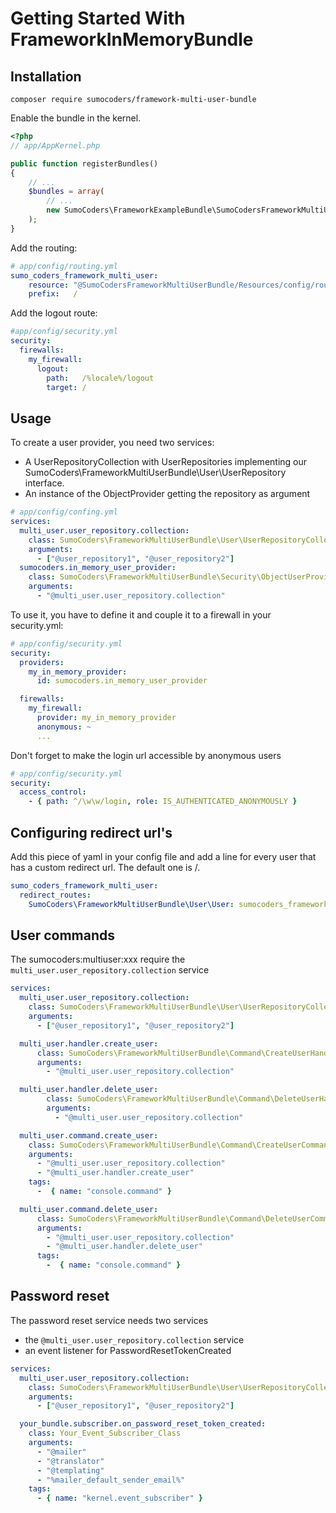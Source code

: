 # Getting Started With FrameworkInMemoryBundle


## Installation

    composer require sumocoders/framework-multi-user-bundle

Enable the bundle in the kernel.

```php
<?php
// app/AppKernel.php

public function registerBundles()
{
    // ...
    $bundles = array(
        // ...
        new SumoCoders\FrameworkExampleBundle\SumoCodersFrameworkMultiUserBundle(),
    );
}
```

Add the routing:

```yaml
# app/config/routing.yml
sumo_coders_framework_multi_user:
    resource: "@SumoCodersFrameworkMultiUserBundle/Resources/config/routing.yml"
    prefix:   /
```

Add the logout route:

```yaml
#app/config/security.yml
security:
  firewalls:
    my_firewall:
      logout:
        path:   /%locale%/logout
        target: /
```

## Usage

To create a user provider, you need two services:

* A UserRepositoryCollection with UserRepositories implementing our
SumoCoders\FrameworkMultiUserBundle\User\UserRepository interface.
* An instance of the ObjectProvider getting the repository as argument

```yaml
# app/config/confing.yml
services:
  multi_user.user_repository.collection:
    class: SumoCoders\FrameworkMultiUserBundle\User\UserRepositoryCollection
    arguments:
      - ["@user_repository1", "@user_repository2"]
  sumocoders.in_memory_user_provider:
    class: SumoCoders\FrameworkMultiUserBundle\Security\ObjectUserProvider
    arguments:
      - "@multi_user.user_repository.collection"
```

To use it, you have to define it and couple it to a firewall in your security.yml:

```yaml
# app/config/security.yml
security:
  providers:
    my_in_memory_provider:
      id: sumocoders.in_memory_user_provider

  firewalls:
    my_firewall:
      provider: my_in_memory_provider
      anonymous: ~
      ...
```

Don't forget to make the login url accessible by anonymous users

```yaml
# app/config/security.yml
security:
  access_control:
    - { path: ^/\w\w/login, role: IS_AUTHENTICATED_ANONYMOUSLY }
```

## Configuring redirect url's

Add this piece of yaml in your config file and add a line for every user that has
a custom redirect url. The default one is /.

```yaml
sumo_coders_framework_multi_user:
  redirect_routes:
    SumoCoders\FrameworkMultiUserBundle\User\User: sumocoders_frameworkexample_bootstrap_carousel
```

## User commands

The sumocoders:multiuser:xxx require the `multi_user.user_repository.collection` service

```yaml
services:
  multi_user.user_repository.collection:
    class: SumoCoders\FrameworkMultiUserBundle\User\UserRepositoryCollection
    arguments:
      - ["@user_repository1", "@user_repository2"]

  multi_user.handler.create_user:
      class: SumoCoders\FrameworkMultiUserBundle\Command\CreateUserHandler
      arguments:
        - "@multi_user.user_repository.collection"

  multi_user.handler.delete_user:
        class: SumoCoders\FrameworkMultiUserBundle\Command\DeleteUserHandler
        arguments:
          - "@multi_user.user_repository.collection"

  multi_user.command.create_user:
    class: SumoCoders\FrameworkMultiUserBundle\Command\CreateUserCommand
    arguments:
      - "@multi_user.user_repository.collection"
      - "@multi_user.handler.create_user"
    tags:
      -  { name: "console.command" }

  multi_user.command.delete_user:
      class: SumoCoders\FrameworkMultiUserBundle\Command\DeleteUserCommand
      arguments:
        - "@multi_user.user_repository.collection"
        - "@multi_user.handler.delete_user"
      tags:
        -  { name: "console.command" }
```

## Password reset

The password reset service needs two services

* the `@multi_user.user_repository.collection` service
* an event listener for PasswordResetTokenCreated

```yaml
services:
  multi_user.user_repository.collection:
    class: SumoCoders\FrameworkMultiUserBundle\User\UserRepositoryCollection
    arguments:
      - ["@user_repository1", "@user_repository2"]

  your_bundle.subscriber.on_password_reset_token_created:
    class: Your_Event_Subscriber_Class
    arguments:
      - "@mailer"
      - "@translator"
      - "@templating"
      - "%mailer_default_sender_email%"
    tags:
      - { name: "kernel.event_subscriber" }
```
